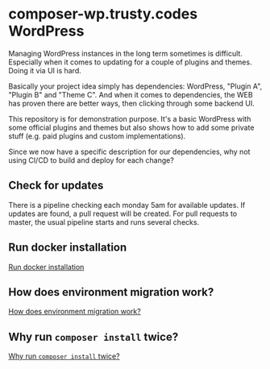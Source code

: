 # composer-wp.trusty.codes WordPress

Managing WordPress instances in the long term sometimes is difficult. Especially when it comes to updating for a couple
of plugins and themes. Doing it via UI is hard.

Basically your project idea simply has dependencies: WordPress, "Plugin A", "Plugin B" and "Theme C". And when it comes
to dependencies, the WEB has proven there are better ways, then clicking through some backend UI.

This repository is for demonstration purpose. It's a basic WordPress with some official plugins and themes but also
shows how to add some private stuff (e.g. paid plugins and custom implementations).

Since we now have a specific description for our dependencies, why not using CI/CD to build and deploy for each change?

## Check for updates

There is a pipeline checking each monday 5am for available updates. If updates are found, a pull request will be
created. For pull requests to master, the usual pipeline starts and runs several checks.

## Run docker installation

[Run docker installation](doc/install-new.md)

## How does environment migration work?

[How does environment migration work?](doc/environment-migration.md)

## Why run `composer install` twice?

[Why run `composer install` twice?](doc/run-composer-install-twice.md)
